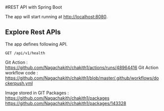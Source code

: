 


#REST  API with Spring Boot

The app will start running at <http://localhost:8080>.

## Explore Rest APIs

The app defines following API.

    GET /api/v1/health

Git Action : https://github.com/Nagachakith/chakith1/actions/runs/48964416
Git Action workflow code : https://github.com/Nagachakith/chakith1/blob/master/.github/workflows/dockerpush.yml

Image stored in GIT Packages : https://github.com/Nagachakith/chakith1/packages  
                               https://github.com/Nagachakith/chakith1/packages/143328



